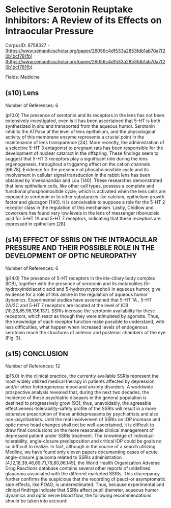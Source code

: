 # Selective Serotonin Reuptake Inhibitors: A Review of its Effects on Intraocular Pressure

CorpusID: 8758327 - [https://www.semanticscholar.org/paper/26056c4df533a2853fdb1ab70a7f20b1bcf781fb](https://www.semanticscholar.org/paper/26056c4df533a2853fdb1ab70a7f20b1bcf781fb)

Fields: Medicine

## (s10) Lens
Number of References: 6

(p10.0) The presence of serotonin and its receptors in the lens has not been extensively investigated, even is it has been ascertained that 5-HT is both synthesized in situ and transported from the aqueous humor. Serotonin inhibits the ATPase at the level of lens epithelium, and the physiological activity of this membrane enzyme represents a crucial point in the maintenance of lens transparence [24]. More recently, the administration of a selective 5-HT 3 antagonist to pregnant rats has been responsible for the development of nuclear cataract in the offspring. These findings seem to suggest that 5-HT 3 receptors play a significant role during the lens organogenesis, throughout a triggering effect on the cation channels [66,78]. Evidence for the presence of phosphoinositide cycle and its involvement in cellular signal transduction in the rabbit lens has been obtained by Vivekanandan and Lou [140]. These researches demonstrated that lens epithelium cells, like other cell types, possess a complete and functional phosphoinositide cycle, which is activated when the lens cells are exposed to serotonin or to other substances like calcium, epithelium growth factor and glucagon [140]. It is conceivable to suppose a role for the 5-HT 2 receptor class in the regulation of this mechanism. Lastly, Chidlow and coworkers has found very low levels in the lens of messenger ribonucleic acid for 5-HT 1A and 5-HT 7 receptors, indicating that these receptors are expressed in epithelium [28].
## (s14) EFFECT OF SSRIS ON THE INTRAOCULAR PRESSURE AND THEIR POSSIBLE ROLE IN THE DEVELOPMENT OF OPTIC NEUROPATHY
Number of References: 6

(p14.0) The presence of 5-HT receptors in the iris-ciliary body complex (ICB), together with the presence of serotonin and its metabolites (5-hydroxyindolacetic acid and 5-hydroxytryptophol) in aqueous humor, give evidence for a role of this amine in the regulation of aqueous humor dynamics. Experimental studies have ascertained that 5-HT 1A , 5-HT 2A/2C and 5-HT 7 receptors are located at the level of ICB [10,28,85,98,136,137]. SSRIs increase the serotonin availability for these receptors, which react as though they were stimulated by agonists. Thus, the knowledge of each receptor function make possible to understand, with less difficulties, what happen when increased levels of endogenous serotonin reach the structures of anterior and posterior chambers of the eye (Fig. 3).
## (s15) CONCLUSION
Number of References: 12

(p15.0) In the clinical practice, the currently available SSRIs represent the most widely utilized medical therapy in patients affected by depression and/or other heterogeneous mood and anxiety disorders. A worldwide prospective analysis revealed that, during the next two decades, the incidence of these psychiatric diseases in the general population is destined to progressively grow [93]; thus, unavoidably, the agreeable effectiveness-tolerability-safety profile of the SSRIs will result in a more extensive prescription of these antidepressants by psychiatrists and also non-psychiatrists. Until the real involvement of SSRIs on IOP increase and optic nerve head changes shall not be well-ascertained, it is difficult to draw final conclusions on the more reasonable clinical management of depressed patient under SSRIs treatment. The knowledge of individual tolerability, angle-closure predisposition and critical IOP could be goals no so difficult to realize. In fact, although in the course of a search utilizing Medline, we have found only eleven papers documenting cases of acute angle-closure glaucoma related to SSRIs administration [4,12,18,39,46,69,71,79,80,86,145], the World Health Organization Adverse Drug Reactions database contains several other reports of undefined glaucoma associated with the different marketed SSRIs. This discrepancy further confirms the suspicious that the recording of pauci-or asymptomatic side effects, like POAG, is underestimated. Thus, because experimental and clinical findings indicate that SSRIs affect pupil diameter, aqueous humor dynamics and optic nerve blood flow, the following recommendations should be taken into account:
